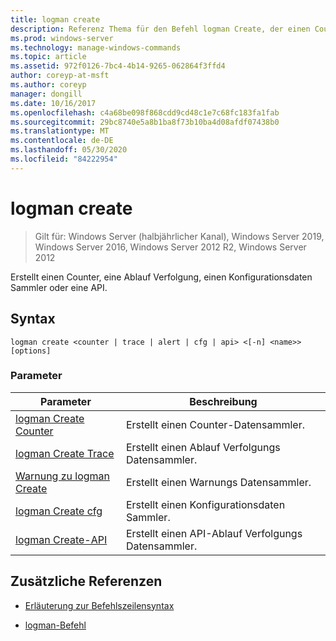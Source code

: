 ```yaml
---
title: logman create
description: Referenz Thema für den Befehl logman Create, der einen Counter, eine Ablauf Verfolgung, einen Konfigurationsdaten Sammler oder eine API erstellt.
ms.prod: windows-server
ms.technology: manage-windows-commands
ms.topic: article
ms.assetid: 972f0126-7bc4-4b14-9265-062864f3ffd4
author: coreyp-at-msft
ms.author: coreyp
manager: dongill
ms.date: 10/16/2017
ms.openlocfilehash: c4a68be098f868cdd9cd48c1e7c68fc183fa1fab
ms.sourcegitcommit: 29bc8740e5a8b1ba8f73b10ba4d08afdf07438b0
ms.translationtype: MT
ms.contentlocale: de-DE
ms.lasthandoff: 05/30/2020
ms.locfileid: "84222954"
---
```

# <a name="logman-create"></a>logman create

> Gilt für: Windows Server (halbjährlicher Kanal), Windows Server 2019, Windows Server 2016, Windows Server 2012 R2, Windows Server 2012

Erstellt einen Counter, eine Ablauf Verfolgung, einen Konfigurationsdaten Sammler oder eine API.

## <a name="syntax"></a>Syntax

```
logman create <counter | trace | alert | cfg | api> <[-n] <name>> [options]
```

### <a name="parameters"></a>Parameter

| Parameter | Beschreibung |
| --------- | ----------- |
| [logman Create Counter](logman-create-counter.md) | Erstellt einen Counter-Datensammler. |
| [logman Create Trace](logman-create-trace.md) | Erstellt einen Ablauf Verfolgungs Datensammler. |
| [Warnung zu logman Create](logman-create-alert.md) | Erstellt einen Warnungs Datensammler. |
| [logman Create cfg](logman-create-cfg.md) | Erstellt einen Konfigurationsdaten Sammler. |
| [logman Create-API](logman-create-api.md) | Erstellt einen API-Ablauf Verfolgungs Datensammler. |

## <a name="additional-references"></a>Zusätzliche Referenzen

- [Erläuterung zur Befehlszeilensyntax](command-line-syntax-key.md)

- [logman-Befehl](logman.md)